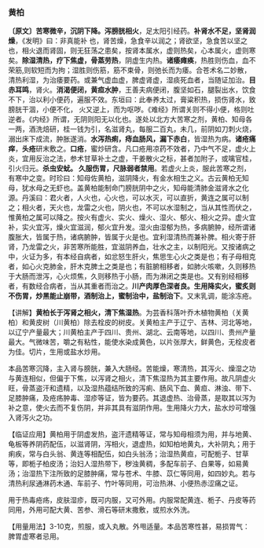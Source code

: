 ### 黄柏

**〔原文〕苦寒微辛，沉阴下降。泻膀胱相火**，足太阳引经药。**补肾水不足，坚肾润燥**，《发明》曰：非真能补
也，肾苦燥，急食辛以润之；肾欲坚，急食苦以坚之也，相火退而肾固，则无狂荡之患矣，按肾本属水，虚则热矣，心本属火，虚则寒矣。**除湿清热，疗下焦虚，骨蒸劳热**，阴虚生内热。**诸痿瘫痪**，热胜则伤血，血不荣筋,则软短而为拘；湿胜则伤筋，筋不束骨，则弛长而为痿。合苍术名二妙散，清热利湿，为治痿要药。或兼气虚血虚，脾虚肾虚，湿痰死血者，当随证加治。**目赤耳鸣**，肾火。**消渴便闭，黄疸水肿**，王善夫病便闭，腹坚如石，腿裂出水，饮食不下，治以利小便药，遍服不效。东垣曰：此奉养太过，膏粱积热，损伤肾水，致膀胱干涸，小便不化，
火又逆上，而为呕哕。《难经》所谓关则不得小便，格则吐逆者。《内经》所谓，无阴则阳无以化也。遂处以北方大苦寒之剂，黄柏、知母各一两，酒洗焙研，桂一钱为引，名滋肾丸，每服二百丸，未几，前阴如刀刺火烧，溺出床下成流，肿胀遂消。**水泻热痢，痔血肠风，漏下赤白**，皆湿热为病。**诸疮痛痒**，**头疮**研末敷之。**口疮**，蜜炒研含。凡口疮用凉药不效者，乃中气不足，虚火上炎，宜用反治之法，参术甘草补土之虚，干姜散火之标，甚者加附子，或噙官桂，引火归元。**杀虫安蚘。 久服伤胃，尺脉弱者禁用**。若虚火上炎，服此苦寒之剂，有寒中之变。时珍曰：知母佐黄柏，滋阴降火，有金水相生之义。古云黄柏无知母，犹水母之无虾也。盖黄柏能制命门膀胱阴中之火，知母能清肺金滋肾水之化源。丹溪曰：君火者，人火也，心火也，可以水灭，可以直折，黄连之属可以制之；相火者，天火也，龙雷之火也，阴火也，不可以水湿制之，当从其性而伏之，惟黄柏之属可以降之。按火有虚火、实火、燥火、湿火、郁火、相火之异。虚火宜补，实火宜泻，燥火宜滋润，郁火宜升发。湿火由湿郁为热，多病腑肿，经所谓诸腹胀大，皆属于热，诸病腑肿，皆属于火是也。宜利湿清热而兼补脾。相火寄于肝肾，乃龙雷之火，非苦寒所能胜，宜滋阴养血，壮水之主，以制阳光。又按诸病之中，火证为多，有本经自病者，如忿怒生肝火，焦思生心火之类是也；有子母相克者，如心火克肺金，肝木克脾土之类是也；有脏腑相移者，如肺火咳嗽，久则移热于大肠而泄泻，心火烦焦，久则移热于小肠，而为淋闭之类是也。又有别经相移者，有数经合病者，当从其重者而治之。**川产肉厚色深者良。生用降实火，蜜炙则不伤胃，炒黑能止崩带，酒制治上，蜜制治中，盐制治下**。又末乳调，能涂冻疮。

【讲解】**黄柏长于泻肾之相火，清下焦湿热**。为芸香科落叶乔木植物黄柏（关黄柏）和黄皮树（川黄柏）除去栓皮的树皮。关黄柏主产于辽宁、吉林、河北等地，以辽宁产量最大；川黄柏主产于四川、贵州、湖北、云南等地，以四川、贵州产量最大。气微味苦，嚼之有粘性，能使水染成黄色，以片张厚大，鲜黄色，无栓皮者为佳。切片，生用或盐水炒用。

本品苦寒沉降，主入肾与膀胱，兼入大肠经。苦能燥，寒清热，其泻火、燥湿之功与黄连相似，但偏于下焦，以泻肾之相火，清下焦湿热为其主要作用。故凡阴虚火旺，骨蒸盗汗和遗精，以及湿热蕴结所致的泻痢、肠风下血、黄疸、淋浊、带下、足膝肿痛，及疮疡肿毒、湿疹等证，皆为要药。其退虚热、治骨蒸，是取其以泻为补之意，使火去而不复伤阴，并非其具有滋阴作用。生用降火力大，盐水炒可增强入肾泻火之功。

【临证应用】黄柏用于阴虚发热，盗汗遗精等证，常与知母相须为用，并与地黄、龟板等养阴药配伍，以滋肾阴，泻相火，退虚热，如知柏地黄丸，大补阴丸；用于痢疾，常与白头翁、黄连等相配伍，如白头翁汤；治湿热黄疸，可配栀子、甘草等，即栀子柏皮汤；治妇人湿热带下，秽浊黄稠，多配车前子、白果等，如易黄汤；治湿热下注所致的足膝肿痛，常与苍术、牛膝、苡仁等同用，如四妙丸。若与清热利尿通淋药木通、车前子、竹叶等同用，可治热淋、小便热赤涩痛之证。	

用于热毒疮疡，皮肤湿疹，既可内服，又可外用。内服常配黄连、栀子、丹皮等药同用，外用可配大黄、苦参、滑石等研末撒敷，或煎水外洗。

【用量用法】3-10克，煎服，或入丸散。外甩适量。本品苦寒性甚，易损胃气：脾胃虚寒者忌用。
